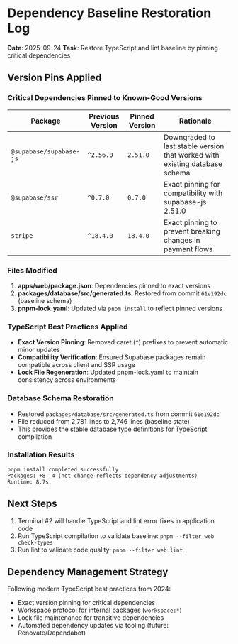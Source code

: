 # Dependency Baseline Restoration Log

**Date**: 2025-09-24
**Task**: Restore TypeScript and lint baseline by pinning critical dependencies

## Version Pins Applied

### Critical Dependencies Pinned to Known-Good Versions

| Package | Previous Version | Pinned Version | Rationale |
|---------|------------------|---------------|-----------|
| `@supabase/supabase-js` | `^2.56.0` | `2.51.0` | Downgraded to last stable version that worked with existing database schema |
| `@supabase/ssr` | `^0.7.0` | `0.7.0` | Exact pinning for compatibility with supabase-js 2.51.0 |
| `stripe` | `^18.4.0` | `18.4.0` | Exact pinning to prevent breaking changes in payment flows |

### Files Modified

1. **apps/web/package.json**: Dependencies pinned to exact versions
2. **packages/database/src/generated.ts**: Restored from commit `61e192dc` (baseline schema)
3. **pnpm-lock.yaml**: Updated via `pnpm install` to reflect pinned versions

### TypeScript Best Practices Applied

- **Exact Version Pinning**: Removed caret (`^`) prefixes to prevent automatic minor updates
- **Compatibility Verification**: Ensured Supabase packages remain compatible across client and SSR usage
- **Lock File Regeneration**: Updated pnpm-lock.yaml to maintain consistency across environments

### Database Schema Restoration

- Restored `packages/database/src/generated.ts` from commit `61e192dc`
- File reduced from 2,781 lines to 2,746 lines (baseline state)
- This provides the stable database type definitions for TypeScript compilation

### Installation Results

```
pnpm install completed successfully
Packages: +8 -4 (net change reflects dependency adjustments)
Runtime: 8.7s
```

## Next Steps

1. Terminal #2 will handle TypeScript and lint error fixes in application code
2. Run TypeScript compilation to validate baseline: `pnpm --filter web check-types`
3. Run lint to validate code quality: `pnpm --filter web lint`

## Dependency Management Strategy

Following modern TypeScript best practices from 2024:
- Exact version pinning for critical dependencies
- Workspace protocol for internal packages (`workspace:*`)
- Lock file maintenance for transitive dependencies
- Automated dependency updates via tooling (future: Renovate/Dependabot)